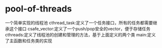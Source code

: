 # pool-of-threads
一个简单实现的线程池
cthread_task:定义了一个任务接口，所有的任务都需要继承这个接口
csafe_vector:定义了一个push/pop安全的vector，便于存储任务
cthreads:定义了线程池的创建和管理的方法，基于上面定义的两个类
main:定义了主函数和任务类的实现
